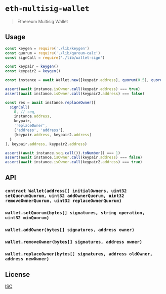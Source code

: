 # `eth-multisig-wallet`

> Ethereum Multisig Wallet

## Usage

```js
const keygen = require('./lib/keygen')
const quorum = require('./lib/quroum-calc')
const signCall = require('./lib/wallet-sign')

const keypair = keygen()
const keypair2 = keygen()

const instance = await Wallet.new([keypair.address], quorum(0.5), quorum(0.5), quorum(0.5), quorum(0.5))

assert(await instance.isOwner.call(keypair.address) === true)
assert(await instance.isOwner.call(keypair2.address) === false)

const res = await instance.replaceOwner([
  signCall(
    0, // seq,
    instance.address,
    keypair,
    'replaceOwner',
    ['address', 'address'],
    [keypair.address, keypair2.address]
  )
], keypair.address, keypair2.address)

assert((await instance.seq.call()).toNumber() === 1)
assert(await instance.isOwner.call(keypair.address) === false)
assert(await instance.isOwner.call(keypair2.address) === true)
```

## API

### `contract Wallet(address[] initialOwners, uint32 setQuorumQuorum, uint32 addOwnerQuorum, uint32 removeOwnerQuorum, uint32 replaceOwnerQuorum)`

### `wallet.setQuorum(bytes[] signatures, string operation, uint32 minQuorum)`

### `wallet.addOwner(bytes[] signatures, address owner)`

### `wallet.removeOwner(bytes[] signatures, address owner)`

### `wallet.replaceOwner(bytes[] signatures, address oldOwner, address newOwner)`

## License

[ISC](LICENSE)
